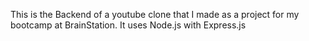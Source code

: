 This is the Backend of a youtube clone that I made as a project for my bootcamp at BrainStation.
It uses Node.js with Express.js
